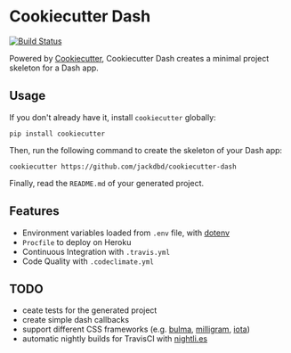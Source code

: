 # Cookiecutter Dash
[![Build Status](https://travis-ci.org/jackdbd/cookiecutter-dash.svg?branch=master)](https://travis-ci.org/jackdbd/cookiecutter-dash)

Powered by [Cookiecutter](https://github.com/audreyr/cookiecutter), Cookiecutter Dash creates a minimal project skeleton for a Dash app.


## Usage
If you don't already have it, install `cookiecutter` globally:

```shell
pip install cookiecutter
```

Then, run the following command to create the skeleton of your Dash app:

```shell
cookiecutter https://github.com/jackdbd/cookiecutter-dash
```

Finally, read the `README.md` of your generated project.


## Features
- Environment variables loaded from `.env` file, with [dotenv](https://github.com/theskumar/python-dotenv)
- `Procfile` to deploy on Heroku
- Continuous Integration with `.travis.yml`
- Code Quality with `.codeclimate.yml`


## TODO
- ceate tests for the generated project
- create simple dash callbacks
- support different CSS frameworks (e.g. [bulma](https://bulma.io/), [milligram](https://milligram.io/), [iota](https://github.com/korywakefield/iota))
- automatic nightly builds for TravisCI with [nightli.es](http://nightli.es/)

